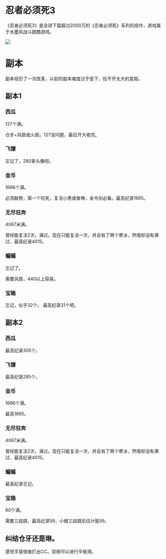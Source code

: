 # 忍者必须死3 
《忍者必须死3》是全球下载超过2000万的《忍者必须死》系列的续作，游戏属于水墨风战斗跑酷游戏。

![](https://baike.baidu.com/pic/%E5%BF%8D%E8%80%85%E5%BF%85%E9%A1%BB%E6%AD%BB3/22375124/0/dc54564e9258d109c0dab8d0df58ccbf6c814d92?fr=lemma&ct=single)

# 副本
副本经历了一次改革，以前的副本难度过于低下，拉不开太大的差距。
## 副本1
### 西瓜
127个满。

仓牙+风扇或火扇。127没问题，最后开大收完。

### 飞镖
忘记了，280拿头像吧。

### 金币
1666个满。

必须献祭，第一个坑死，复活小黑或者琳，金令剑必备。最高纪录1665。

### 无尽狂奔
4067米满。

曾经能复活2次，满过。现在只能复活一次，并且有了两个寒冰，然哦却没有满过，最高纪录4015。

### 蝙蝠
忘记了。

需要风扇，440以上容易。


### 宝箱
忘记，似乎32个。 最高纪录31个吧。

## 副本2
### 西瓜
最高纪录305个。

### 飞镖
最高纪录285个。

### 金币
1666个满。

最高1665。

### 无尽狂奔
4067米满。

曾经能复活2次，满过。现在只能复活一次，并且有了两个寒冰，然哦却没有满过，最高纪录4015。
### 蝙蝠
最高纪录忘记。

### 宝箱
60个满。

需要三段跳，最高纪录58，小椒三段跳后估计能59。

## 纠结仓牙还是琳。
感觉手搓很难打出CC。双按可以进行平板滑。


